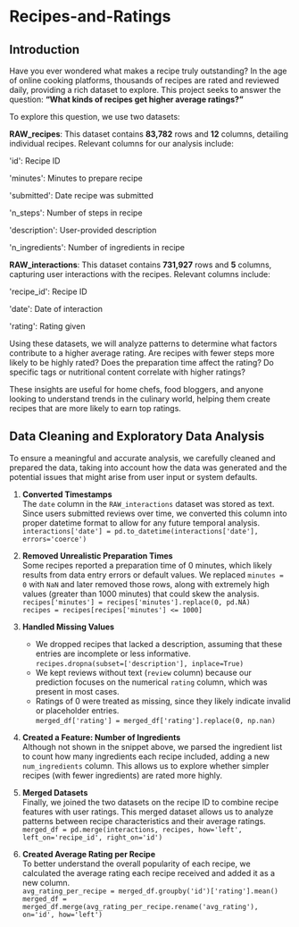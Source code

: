 # Recipes-and-Ratings
## Introduction
Have you ever wondered what makes a recipe truly outstanding? In the age of online cooking platforms, thousands of recipes are rated and reviewed daily, providing a rich dataset to explore. This project seeks to answer the question: **“What kinds of recipes get higher average ratings?”**

To explore this question, we use two datasets:

**RAW_recipes**: This dataset contains **83,782** rows and **12** columns, detailing individual recipes. Relevant columns for our analysis include:

'id': Recipe ID

'minutes': Minutes to prepare recipe

'submitted': Date recipe was submitted

'n_steps': Number of steps in recipe

'description': User-provided description

'n_ingredients': Number of ingredients in recipe


**RAW_interactions**: This dataset contains **731,927** rows and **5** columns, capturing user interactions with the recipes. Relevant columns include:

'recipe_id': Recipe ID 

'date': Date of interaction

'rating': Rating given

Using these datasets, we will analyze patterns to determine what factors contribute to a higher average rating. Are recipes with fewer steps more likely to be highly rated? Does the preparation time affect the rating? Do specific tags or nutritional content correlate with higher ratings?

These insights are useful for home chefs, food bloggers, and anyone looking to understand trends in the culinary world, helping them create recipes that are more likely to earn top ratings.

## Data Cleaning and Exploratory Data Analysis

To ensure a meaningful and accurate analysis, we carefully cleaned and prepared the data, taking into account how the data was generated and the potential issues that might arise from user input or system defaults.

1. **Converted Timestamps**  
   The `date` column in the `RAW_interactions` dataset was stored as text. Since users submitted reviews over time, we converted this column into proper datetime format to allow for any future temporal analysis.  
   `interactions['date'] = pd.to_datetime(interactions['date'], errors='coerce')`

2. **Removed Unrealistic Preparation Times**  
   Some recipes reported a preparation time of 0 minutes, which likely results from data entry errors or default values. We replaced `minutes = 0` with `NaN` and later removed those rows, along with extremely high values (greater than 1000 minutes) that could skew the analysis.  
   `recipes['minutes'] = recipes['minutes'].replace(0, pd.NA)`  
   `recipes = recipes[recipes['minutes'] <= 1000]`

3. **Handled Missing Values**  
   - We dropped recipes that lacked a description, assuming that these entries are incomplete or less informative.  
     `recipes.dropna(subset=['description'], inplace=True)`
   - We kept reviews without text (`review` column) because our prediction focuses on the numerical `rating` column, which was present in most cases.  
   - Ratings of 0 were treated as missing, since they likely indicate invalid or placeholder entries.  
     `merged_df['rating'] = merged_df['rating'].replace(0, np.nan)`

4. **Created a Feature: Number of Ingredients**  
   Although not shown in the snippet above, we parsed the ingredient list to count how many ingredients each recipe included, adding a new `num_ingredients` column. This allows us to explore whether simpler recipes (with fewer ingredients) are rated more highly.

5. **Merged Datasets**  
   Finally, we joined the two datasets on the recipe ID to combine recipe features with user ratings. This merged dataset allows us to analyze patterns between recipe characteristics and their average ratings.  
   `merged_df = pd.merge(interactions, recipes, how='left', left_on='recipe_id', right_on='id')`

6. **Created Average Rating per Recipe**  
   To better understand the overall popularity of each recipe, we calculated the average rating each recipe received and added it as a new column.  
   `avg_rating_per_recipe = merged_df.groupby('id')['rating'].mean()`  
   `merged_df = merged_df.merge(avg_rating_per_recipe.rename('avg_rating'), on='id', how='left')`
